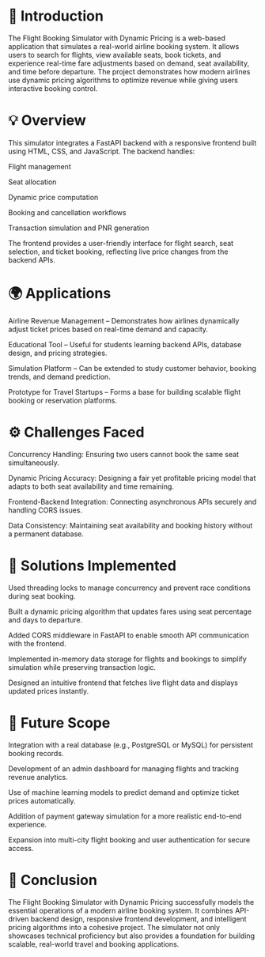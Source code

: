 # 🧩 Introduction

The Flight Booking Simulator with Dynamic Pricing is a web-based application that simulates a real-world airline booking system. It allows users to search for flights, view available seats, book tickets, and experience real-time fare adjustments based on demand, seat availability, and time before departure. The project demonstrates how modern airlines use dynamic pricing algorithms to optimize revenue while giving users interactive booking control.

# 💡 Overview

This simulator integrates a FastAPI backend with a responsive frontend built using HTML, CSS, and JavaScript.
The backend handles:

Flight management

Seat allocation

Dynamic price computation

Booking and cancellation workflows

Transaction simulation and PNR generation

The frontend provides a user-friendly interface for flight search, seat selection, and ticket booking, reflecting live price changes from the backend APIs.

# 🌍 Applications

Airline Revenue Management – Demonstrates how airlines dynamically adjust ticket prices based on real-time demand and capacity.

Educational Tool – Useful for students learning backend APIs, database design, and pricing strategies.

Simulation Platform – Can be extended to study customer behavior, booking trends, and demand prediction.

Prototype for Travel Startups – Forms a base for building scalable flight booking or reservation platforms.

# ⚙️ Challenges Faced

Concurrency Handling: Ensuring two users cannot book the same seat simultaneously.

Dynamic Pricing Accuracy: Designing a fair yet profitable pricing model that adapts to both seat availability and time remaining.

Frontend-Backend Integration: Connecting asynchronous APIs securely and handling CORS issues.

Data Consistency: Maintaining seat availability and booking history without a permanent database.

# 🧠 Solutions Implemented

Used threading locks to manage concurrency and prevent race conditions during seat booking.

Built a dynamic pricing algorithm that updates fares using seat percentage and days to departure.

Added CORS middleware in FastAPI to enable smooth API communication with the frontend.

Implemented in-memory data storage for flights and bookings to simplify simulation while preserving transaction logic.

Designed an intuitive frontend that fetches live flight data and displays updated prices instantly.

# 🚀 Future Scope

Integration with a real database (e.g., PostgreSQL or MySQL) for persistent booking records.

Development of an admin dashboard for managing flights and tracking revenue analytics.

Use of machine learning models to predict demand and optimize ticket prices automatically.

Addition of payment gateway simulation for a more realistic end-to-end experience.

Expansion into multi-city flight booking and user authentication for secure access.

# 🏁 Conclusion

The Flight Booking Simulator with Dynamic Pricing successfully models the essential operations of a modern airline booking system. It combines API-driven backend design, responsive frontend development, and intelligent pricing algorithms into a cohesive project. The simulator not only showcases technical proficiency but also provides a foundation for building scalable, real-world travel and booking applications.
